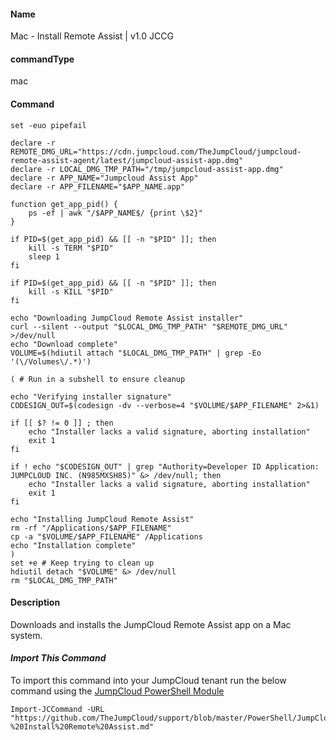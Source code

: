 #### Name

Mac - Install Remote Assist | v1.0 JCCG

#### commandType

mac

#### Command

```
set -euo pipefail

declare -r REMOTE_DMG_URL="https://cdn.jumpcloud.com/TheJumpCloud/jumpcloud-remote-assist-agent/latest/jumpcloud-assist-app.dmg"
declare -r LOCAL_DMG_TMP_PATH="/tmp/jumpcloud-assist-app.dmg"
declare -r APP_NAME="Jumpcloud Assist App"
declare -r APP_FILENAME="$APP_NAME.app"

function get_app_pid() {
    ps -ef | awk "/$APP_NAME$/ {print \$2}"
}

if PID=$(get_app_pid) && [[ -n "$PID" ]]; then
    kill -s TERM "$PID"
    sleep 1
fi

if PID=$(get_app_pid) && [[ -n "$PID" ]]; then
    kill -s KILL "$PID"
fi

echo "Downloading JumpCloud Remote Assist installer"
curl --silent --output "$LOCAL_DMG_TMP_PATH" "$REMOTE_DMG_URL" >/dev/null
echo "Download complete"
VOLUME=$(hdiutil attach "$LOCAL_DMG_TMP_PATH" | grep -Eo '(\/Volumes\/.*)')

( # Run in a subshell to ensure cleanup

echo "Verifying installer signature"
CODESIGN_OUT=$(codesign -dv --verbose=4 "$VOLUME/$APP_FILENAME" 2>&1)

if [[ $? != 0 ]] ; then
    echo "Installer lacks a valid signature, aborting installation"
    exit 1
fi

if ! echo "$CODESIGN_OUT" | grep "Authority=Developer ID Application: JUMPCLOUD INC. (N985MXSH85)" &> /dev/null; then
    echo "Installer lacks a valid signature, aborting installation"
    exit 1
fi

echo "Installing JumpCloud Remote Assist"
rm -rf "/Applications/$APP_FILENAME"
cp -a "$VOLUME/$APP_FILENAME" /Applications
echo "Installation complete"
)
set +e # Keep trying to clean up
hdiutil detach "$VOLUME" &> /dev/null
rm "$LOCAL_DMG_TMP_PATH"
```

#### Description

Downloads and installs the JumpCloud Remote Assist app on a Mac system.

#### *Import This Command*

To import this command into your JumpCloud tenant run the below command using the [JumpCloud PowerShell Module](https://github.com/TheJumpCloud/support/wiki/Installing-the-JumpCloud-PowerShell-Module)

```
Import-JCCommand -URL "https://github.com/TheJumpCloud/support/blob/master/PowerShell/JumpCloud%20Commands%20Gallery/Mac%20Commands/Mac%20-%20Install%20Remote%20Assist.md"
```
